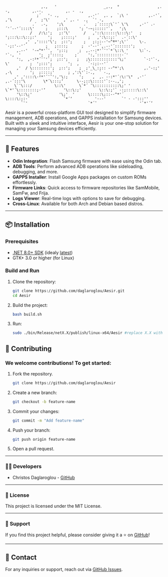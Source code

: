 ```
                ,.,   '                     _,.,  °                 ,. -,          ,.-·.          ,. -  .,              
              ;´   '· .,             ,.·'´  ,. ,  `;\ '         ,.·'´,    ,'\        /    ;'\'      ,' ,. -  .,  `' ·,       
            .´  .-,    ';\         .´   ;´:::::\`'´ \'\     ,·'´ .·´'´-·'´::::\'     ;    ;:::\     '; '·~;:::::'`,   ';\    
           /   /:\:';   ;:'\'      /   ,'::\::::::\:::\:'   ;    ';:::\::\::;:'     ';    ;::::;'     ;   ,':\::;:´  .·´::\'  
         ,'  ,'::::'\';  ;::';     ;   ;:;:-·'~^ª*';\'´     \·.    `·;:'-·'´         ;   ;::::;      ;  ·'-·'´,.-·'´:::::::'; 
     ,.-·'  '·~^*'´¨,  ';::;     ;  ,.-·:*'´¨'`*´\::\ '     \:`·.   '`·,  '        ';  ;'::::;     ;´    ':,´:::::::::::·´'  
     ':,  ,·:²*´¨¯'`;  ;::';    ;   ;\::::::::::::'\;'        `·:'`·,   \'         ;  ';:::';       ';  ,    `·:;:-·'´       
     ,'  / \::::::::';  ;::';    ;  ;'_\_:;:: -·^*';\         ,.'-:;'  ,·\        ';  ;::::;'      ; ,':\'`:·.,  ` ·.,      
    ,' ,'::::\·²*'´¨¯':,'\:;     ';    ,  ,. -·:*'´:\:'\°  ,·'´     ,.·´:::'\        \*´\:::;‘      \·-;::\:::::'`:·-.,';    
    \`¨\:::/          \::\'      \`*´ ¯\:::::::::::\;' '  \`*'´\::::::::;·'‘        '\::\:;'        \::\:;'` ·:;:::::\::\'  
     '\::\;'            '\;'  '      \:::::\;::-·^*'´        \::::\:;:·´               `*´‘          '·-·'       `' · -':::'' 
       `¨'                           `*´¯                   '`*'´‘                                                               
```
Aesir is a powerful cross-platform GUI tool designed to simplify firmware management, ADB operations, and GAPPS installation for Samsung devices. Built with a sleek and intuitive interface, Aesir is your one-stop solution for managing your Samsung devices efficiently.

---

## 🚀 Features

- **Odin Integration**: Flash Samsung firmware with ease using the Odin tab.
- **ADB Tools**: Perform advanced ADB operations like sideloading, debugging, and more.
- **GAPPS Installer**: Install Google Apps packages on custom ROMs effortlessly.
- **Firmware Links**: Quick access to firmware repositories like SamMobile, SamFw, and Frija.
- **Logs Viewer**: Real-time logs with options to save for debugging.
- **Cross-Linux**: Available for both Arch and Debian based distros.

---

## 📦 Installation

### Prerequisites
- [.NET 8.0+ SDK](https://dotnet.microsoft.com/download/dotnet/8.0) (idealy [latest](https://dotnet.microsoft.com/download/dotnet/latest))
- GTK+ 3.0 or higher (for Linux)

### Build and Run
1. Clone the repository:
   ```bash
   git clone https://github.com/daglaroglou/Aesir.git
   cd Aesir
   ```
2. Build the project:
    ```bash
    bash build.sh
    ```
3. Run:
    ```bash
    sudo ./bin/Release/netX.X/publish/linux-x64/Aesir #replace X.X with dotnet version
    ```

## 🤝 Contributing
### We welcome contributions! To get started:

1. Fork the repository.
    ```bash
    git clone https://github.com/daglaroglou/Aesir
    ```
2. Create a new branch:
    ```bash
    git checkout -b feature-name
    ```
3. Commit your changes:
    ```bash
    git commit -m "Add feature-name"
    ```
4. Push your branch:
    ```bash
    git push origin feature-name
    ```
5. Open a pull request.

---

### 🧑‍💻 Developers
 - Christos Daglaroglou - [GitHub](https://github.com/daglaroglou)

---

### 📄 License
This project is licensed under the MIT License.

---

### 🌟 Support
If you find this project helpful, please consider giving it a ⭐ on [GitHub](https://github.com/daglaroglou/Aesir)!

---

## 📧 Contact
For any inquiries or support, reach out via [GitHub Issues](https://github.com/daglaroglou/Aesir/issues).
